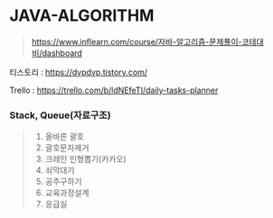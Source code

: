 # JAVA-ALGORITHM
> https://www.inflearn.com/course/자바-알고리즘-문제풀이-코테대비/dashboard

티스토리 : https://dvpdvp.tistory.com/

Trello : https://trello.com/b/ldNEfeTI/daily-tasks-planner

### Stack, Queue(자료구조)
> 1. 올바른 괄호
> 2. 괄호문자제거
> 3. 크레인 인형뽑기(카카오)
> 4. 쇠막대기
> 5. 공주구하기
> 6. 교육과정설계
> 7. 응급실
